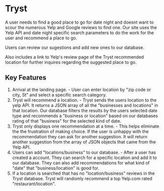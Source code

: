 # Tryst 

A user needs to find a good place to go for date night and doesnt want to scour the numerous Yelp and Google reviews to find one. Our site uses the Yelp API and date night specific search parameters to do the work for the user and recommend a place to go. 

Users can review our sugestions and add new ones to our database. 

Also includes a link to Yelp's review page of the Tryst recommended location for further inquires regarding the suggested place to go.

## Key Features 

1. Arrival at the landing page. - User can enter location by "zip code or city, St" and select a specific search category.
2. Tryst will recommend a location. - Tryst sends the users location to the yelp API. It returns a JSON array of all the "businesses and locations" in that location. Our database filters the results by the users selected date type and recommends a "business or location" based on our databases rating of that "business" for the selected kind of date. 
3. Tryst only displays one recommendation at a time. - This helps eliminate the the frustration of making choice. If the user is unhappy with the recommendation they can ask for another suggestion. It will return another suggestion from the array of JSON objects that came from the Yelp API.
4. Users can add "locations/business" to our database. - After a user has created a account. They can search for a specific location and add it to our database. They can also add recommendations for what kind of "date" that "business/location" is good for. 
5. If a location is searched that has no "location/business" reviews in the Tryst database. Tryst will randomly recommend a top Yelp.com rated "restaurant/location".